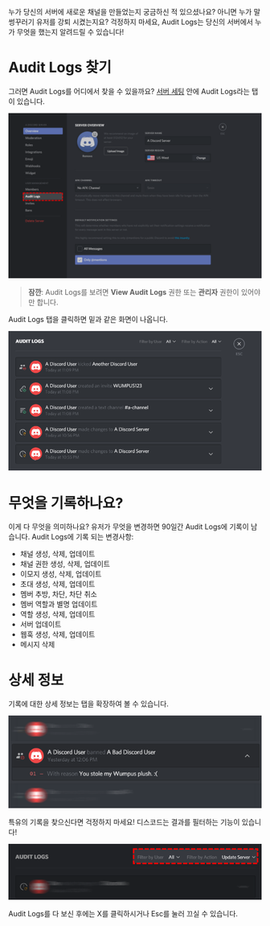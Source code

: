 <!-- TITLE:Audit Logs - Korean -->
<!-- SUBTITLE: 디스코드의 Audit Logs에 대한 정보 -->

누가 당신의 서버에 새로운 채널을 만들었는지 궁금하신 적 있으셨나요? 아니면 누가 말썽꾸러기 유저를 강퇴 시켰는지요? 걱정하지 마세요, Audit Logs는 당신의 서버에서 누가 무엇을 했는지 알려드릴 수 있습니다!

# Audit Logs 찾기
그러면 Audit Logs를 어디에서 찾을 수 있을까요? [서버 세팅](/server-settings) 안에 Audit Logs라는 탭이 있습니다.

![Audit Logs 2](/uploads/audit-logs/audit-logs-2.png "Audit Logs 2")

> **잠깐**: Audit Logs를 보려면 **View Audit Logs** 권한 또는 **관리자** 권한이 있어야만 합니다.

Audit Logs 탭을 클릭하면 밑과 같은 화면이 나옵니다.

![Audit Logs 3](/uploads/audit-logs/audit-logs-3.png "Audit Logs 3")

# 무엇을 기록하나요?

이게 다 무엇을 의미하나요? 유저가 무엇을 변경하면 90일간 Audit Logs에 기록이 남습니다. Audit Logs에 기록 되는 변경사항:

* 채널 생성, 삭제, 업데이트
* 채널 권한 생성, 삭제, 업데이트
* 이모지 생성, 삭제, 업데이트
* 초대 생성, 삭제, 업데이트
* 멤버 추방, 차단, 차단 취소
* 멤버 역할과 별명 업데이트
* 역할 생성, 삭제, 업데이트
* 서버 업데이트
* 웹훅 생성, 삭제, 업데이트
* 메시지 삭제


# 상세 정보
기록에 대한 상세 정보는 탭을 확장하여 볼 수 있습니다.

![Audit Logs 1](/uploads/audit-logs/audit-logs-1.png "Audit Logs 1")

특유의 기록을 찾으신다면 걱정하지 마세요! 디스코드는 결과를 필터하는 기능이 있습니다!

![Audit Logs 4](/uploads/audit-logs/audit-logs-4.png "Audit Logs 4")

Audit Logs를 다 보신 후에는 X를 클릭하시거나 Esc를 눌러 끄실 수 있습니다.